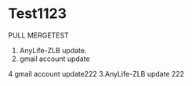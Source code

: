 # Test1123
PULL MERGETEST



1. AnyLife-ZLB update.
2. gmail account update

4 gmail account update222
3.AnyLife-ZLB update 222
